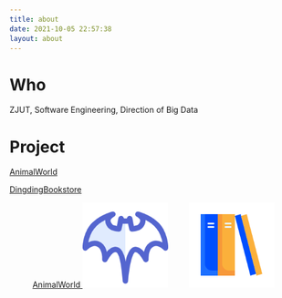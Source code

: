 ```yaml
---
title: about
date: 2021-10-05 22:57:38
layout: about
---
```


# Who
ZJUT, Software Engineering, Direction of Big Data

# Project

[AnimalWorld](https://kk1024.cool/AnimalWorld/)

[DingdingBookstore](https://kk1024.cool/DingdingBookstore/)

<div align="center">
    <span>&emsp;&emsp;</span>
    <a href="https://kk1024.cool/AnimalWorld/">AnimalWorld
    <img height="150px" src="https://github.com/Kukukukiki192/TyporaImg/raw/main/img/sharpicons_Bat.png" /></a>
    <span>&emsp;&emsp;</span>
    <img height="150px" src="https://github.com/Kukukukiki192/TyporaImg/raw/main/img/book.png" />
    <span>&emsp;&emsp;</span>
</div>